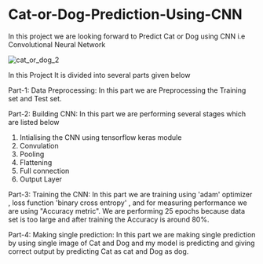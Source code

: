 # Cat-or-Dog-Prediction-Using-CNN
In this project we are looking forward to Predict Cat or Dog using CNN i.e Convolutional Neural Network 

![cat_or_dog_2](https://user-images.githubusercontent.com/88283732/185985377-9316b444-fe70-40ce-aac1-656f0101c506.jpg)



In this Project It is divided into several parts given below

Part-1: Data Preprocessing: 
In this part we are Preprocessing the Training set and Test set.

Part-2: Building CNN: 
In this part we are performing several stages which are listed below
1) Intialising the CNN using tensorflow keras module
2) Convulation
3) Pooling
4) Flattening
5) Full connection
6) Output Layer

Part-3: Training the CNN: 
In this part we are training using 'adam' optimizer , loss function 'binary cross entropy' , and for measuring performance we are using "Accuracy metric".
We are performing 25 epochs because data set is too large and after training the Accuracy is around 80%.


Part-4: Making single prediction: 
In this part we are making single prediction by using single image of Cat and Dog and my model is predicting and giving correct output by predicting Cat as cat and Dog as dog.
